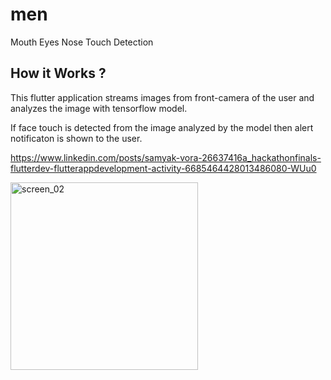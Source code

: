 # men

Mouth Eyes Nose Touch Detection

## How it Works ?

This flutter application streams images from front-camera of the user and analyzes the image with tensorflow model.

If face touch is detected from the image analyzed by the model then alert notificaton is shown to the user.

https://www.linkedin.com/posts/samyak-vora-26637416a_hackathonfinals-flutterdev-flutterappdevelopment-activity-6685464428013486080-WUu0

<img src="Video.gif" alt="screen_02" height="300" />
